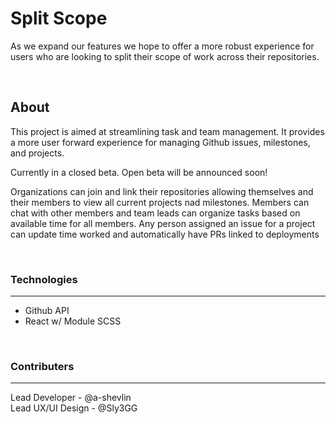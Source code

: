 # Split Scope
As we expand our features we hope to offer a more robust experience for users who are looking to split their scope of work across their repositories.

<br/>

## About

This project is aimed at streamlining task and team management. It provides a more user forward experience for managing Github issues, milestones, and projects. 

Currently in a closed beta. Open beta will be announced soon!

Organizations can join and link their repositories allowing themselves and their members to view all current projects nad milestones. Members can chat with other members and team leads can organize tasks based on available time for all members. Any person assigned an issue for a project can update time worked and automatically have PRs linked to deployments

<br/>

### Technologies
---
- Github API
- React w/ Module SCSS

<br/>

### Contributers
---
Lead Developer - @a-shevlin  
Lead UX/UI Design - @Sly3GG